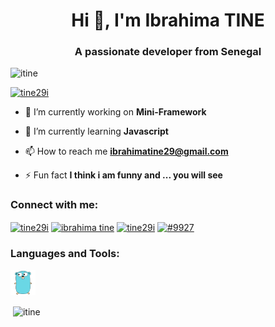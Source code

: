 <h1 align="center">Hi 👋,   I'm Ibrahima TINE</h1>
<h3 align="center">A passionate developer from Senegal</h3>


<p align="left"> <img src="https://komarev.com/ghpvc/?username=itine&label=Profile%20views&color=0e75b6&style=flat" alt="itine" /> </p>

<p align="left"> <a href="https://twitter.com/tine29i" target="blank"><img src="https://img.shields.io/twitter/follow/tine29i?logo=twitter&style=for-the-badge" alt="tine29i" /></a> </p>

- 🔭 I’m currently working on **Mini-Framework**

- 🌱 I’m currently learning **Javascript**

- 📫 How to reach me **ibrahimatine29@gmail.com**

- ⚡ Fun fact **I think i am funny and ... you will see**

<h3 align="left">Connect with me:</h3>
<p align="left">
<a href="https://twitter.com/tine29i" target="blank"><img align="center" src="https://raw.githubusercontent.com/rahuldkjain/github-profile-readme-generator/master/src/images/icons/Social/twitter.svg" alt="tine29i" height="30" width="40" /></a>
<a href="https://linkedin.com/in/ibrahima tine" target="blank"><img align="center" src="https://raw.githubusercontent.com/rahuldkjain/github-profile-readme-generator/master/src/images/icons/Social/linked-in-alt.svg" alt="ibrahima tine" height="30" width="40" /></a>
<a href="https://instagram.com/tine29i" target="blank"><img align="center" src="https://raw.githubusercontent.com/rahuldkjain/github-profile-readme-generator/master/src/images/icons/Social/instagram.svg" alt="tine29i" height="30" width="40" /></a>
  <a href="https://discord.gg/#9927" target="blank"><img align="center" src="https://raw.githubusercontent.com/rahuldkjain/github-profile-readme-generator/master/src/images/icons/Social/discord.svg" alt="#9927" height="30" width="40" /></a>

</p>

<h3 align="left">Languages and Tools:</h3>
<p align="left"> <a href="https://golang.org" target="_blank" rel="noreferrer"> <img src="https://raw.githubusercontent.com/devicons/devicon/master/icons/go/go-original.svg" alt="go" width="40" height="40"/> </a> </p>



<p>&nbsp;<img align="center" src="https://github-readme-stats.vercel.app/api?username=itine&show_icons=true&locale=en" alt="itine" /></p>

